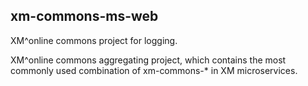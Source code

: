 ## xm-commons-ms-web
XM^online commons project for logging.

XM^online commons aggregating project, which contains the most commonly used combination of xm-commons-* 
in XM microservices.
